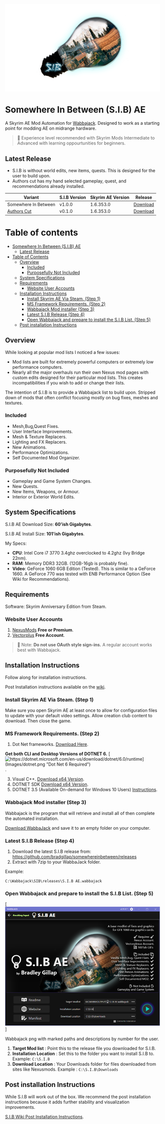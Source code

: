 
![S.I.B Logo](Images/SplashV2large.png)


# Somewhere In Between (S.I.B) AE
A Skyrim AE Mod Automation for [Wabbajack](https://www.wabbajack.org/#/). Designed to work as a starting point for modding AE on midrange hardware.

>🧠 Experience level recommended with Skyrim Mods Intermediate to Advanced with learning oppourtunities for beginners.

## Latest Release

* S.I.B is without world edits, new items, quests. This is designed for the user to build upon.
* Authors cut has my hand selected gameplay, quest, and recommendations already installed.

 | Variant              | S.I.B Version | Skyrim AE Version | Release |  
 |----------------------|---------------|-------------------|---------|
 | Somewhere In Between | v1.0.0        | 1.6.353.0         | [Download](https://github.com/bradgillap/somewhereinbetween/releases/tag/v1.0.0)        |
 | [Authors Cut](https://github.com/bradgillap/somewhereinbetween/wiki/SIB-Authors-Cut)          | v0.1.0        | 1.6.353.0         | [Download](https://github.com/bradgillap/S.I.B.A.C/releases) |


# Table of contents

- [Somewhere In Between (S.I.B) AE](#somewhere-in-between-sib-ae)
  - [Latest Release](#latest-release)
- [Table of Contents](#table-of-contents)
  - [Overview](#overview)
    - [Included](#included)
    - [Purposefully Not Included](#purposefully-not-included)
  - [System Specifications](#system-specifications)
  - [Requirements](#requirements)
    - [Website User Accounts](#website-user-accounts)
  - [Installation Instructions](#installation-instructions)
    - [Install Skyrim AE Via Steam. (Step 1)](#install-skyrim-ae-via-steam-step-1)
    - [MS Framework Requirements. (Step 2)](#ms-framework-requirements-step-2)
    - [Wabbajack Mod installer (Step 3)](#wabbajack-mod-installer-step-3)
    - [Latest S.I.B Release (Step 4)](#latest-sib-release-step-4)
    - [Open Wabbajack and prepare to install the S.I.B List. (Step 5)](#open-wabbajack-and-prepare-to-install-the-sib-list-step-5)
  - [Post installation Instructions](#post-installation-instructions)
## Overview

While looking at popular mod lists I noticed a few issues:

* Mod lists are built for extremely powerful computers or extremely low performance computers.
* Nearly all the major overhauls run their own Nexus mod pages with custom edits designed for their particular mod lists. This creates incompatibilities if you wish to add or change their lists.

The intention of S.I.B is to provide a Wabbajack list to build upon. Stripped down of mods that often conflict focusing mostly on bug fixes, meshes and textures.

### Included

* Mesh,Bug,Quest Fixes.
* User Interface Improvements.
* Mesh & Texture Replacers.
* Lighting and FX Replacers.
* New Animations.
* Performance Optimizations.
* Self Documented Mod Organizer.

### Purposefully Not Included

* Gameplay and Game System Changes.
* New Quests.
* New Items, Weapons, or Armour.
* Interior or Exterior World Edits.

## System Specifications

S.I.B AE Download Size: **60'ish Gigabytes**.

S.I.B AE Install Size: **101'ish Gigabytes**.

My Specs:
* **CPU**: Intel Core i7 3770 3.4ghz overclocked to 4.2ghz (Ivy Bridge 22nm).
* **RAM**: Memory DDR3 32GB. (12GB-16gb is probably fine).
* **Video**: GeForce 1060 6GB Edition (Tested). This is similar to a GeForce 1660. A GeForce 770 was tested with ENB Performance Option (See Wiki for Recommendations).

## Requirements

Software: Skyrim Anniversary Edition from Steam.

### Website User Accounts

1. [NexusMods](https://www.nexusmods.com/modrewards#/store/item/35)  **Free or Premium**.
2. [Vectorplus](https://vectorplexus.com/) **Free Account**.

> 📝 Note: **Do not use OAuth style sign-ins.** A regular account works best with Wabbajack.

## Installation Instructions

Follow along for installation instructions.

Post Installation instructions available on the [wiki](https://github.com/bradgillap/somewhereinbetween/wiki).

### Install Skyrim AE Via Steam. (Step 1)

Make sure you open Skyrim AE at least once to allow for configuration files to update with your default video settings. Allow creation club content to download. Then close the game.

### MS Framework Requirements. (Step 2)

1. Dot Net frameworks. [Download Here](https://dotnet.microsoft.com/en-us/download/dotnet/6.0/runtime).

**Get both CLI and Desktop Versions of DOTNET 6.**
[![https://dotnet.microsoft.com/en-us/download/dotnet/6.0/runtime](Images/dotnet.png "Dot Net 6 Required")](https://dotnet.microsoft.com/en-us/download/dotnet/6.0/runtime).

3. Visual C++.         [Download x64 Version](https://docs.microsoft.com/en-US/cpp/windows/latest-supported-vc-redist?view=msvc-170).
4. DOTNET SDK          [Download x64 Version](https://dotnet.microsoft.com/en-us/download).
5. DOTNET 3.5 (Available On-demand for Windows 10 Users) [Instructions](https://docs.microsoft.com/en-us/dotnet/framework/install/dotnet-35-windows).

### Wabbajack Mod installer (Step 3)

Wabbajack is the program that will retrieve and install all of then complete the automated installation.

[Download WabbaJack](https://www.wabbajack.org/#/) and save it to an empty folder on your computer.

### Latest S.I.B Release (Step 4)

1. Download the latest S.I.B release from: https://github.com/bradgillap/somewhereinbetween/releases
2. Extract with 7zip to your WabbaJack folder.

Example:

```
C:\Wabbajack\SIB\releases\S.I.B AE.wabbajack
```

### Open Wabbajack and prepare to install the S.I.B List. (Step 5)

[![Images/Wabbajack2.PNG](Images/Wabbajack2.PNG "Dot Net 6 Required")]

Wabbajack png with marked paths and descriptions by number for the user.

1. **Target Mod list** : Point this to the release file you downloaded for S.I.B.
2. **Installation Location** : Set this to the folder you want to install S.I.B to. Example: ``C:\S.I.B``
3. **Download Location** : Your Downloads folder for files downloaded from sites like Nexusmods. Example : ``C:\S.I.B\Downloads``

## Post installation Instructions

While S.I.B will work out of the box. We recommend the post installation instructions because it adds further stability and visualization improvements.

[S.I.B Wiki Post Installation Instructions](https://github.com/bradgillap/somewhereinbetween/wiki).
